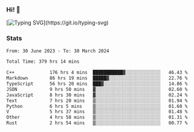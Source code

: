 ### Hi!  👋

[![Typing SVG](https://readme-typing-svg.herokuapp.com?font=Fira+Code&pause=1000&width=435&lines=Hello!+I'm+Texiwustion.)](https://git.io/typing-svg)

### Stats

<!--START_SECTION:waka-->

```txt
From: 30 June 2023 - To: 30 March 2024

Total Time: 379 hrs 14 mins

C++             176 hrs 4 mins  ███████████▓░░░░░░░░░░░░░   46.43 %
Markdown        86 hrs 19 mins  █████▓░░░░░░░░░░░░░░░░░░░   22.76 %
TypeScript      56 hrs 20 mins  ███▓░░░░░░░░░░░░░░░░░░░░░   14.86 %
JSON            9 hrs 50 mins   ▓░░░░░░░░░░░░░░░░░░░░░░░░   02.60 %
JavaScript      8 hrs 30 mins   ▓░░░░░░░░░░░░░░░░░░░░░░░░   02.24 %
Text            7 hrs 20 mins   ▒░░░░░░░░░░░░░░░░░░░░░░░░   01.94 %
Python          6 hrs 5 mins    ▒░░░░░░░░░░░░░░░░░░░░░░░░   01.60 %
V               5 hrs 37 mins   ▒░░░░░░░░░░░░░░░░░░░░░░░░   01.48 %
Other           4 hrs 58 mins   ▒░░░░░░░░░░░░░░░░░░░░░░░░   01.31 %
Rust            2 hrs 54 mins   ▒░░░░░░░░░░░░░░░░░░░░░░░░   00.77 %
```

<!--END_SECTION:waka-->
